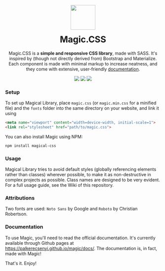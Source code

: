 <p align="center">
  <a href="https://palkerecsenyi.github.io/magic/docs/">
    <img src="https://palkerecsenyi.github.io/magic/docs/documentation/media/icon.svg" width="80">
  </a>
  <h1 align="center" style="margin-top:0;">Magic.CSS</h1>
</p>
<p align="center">Magic.CSS is a <strong>simple and responsive CSS library</strong>, made with SASS. It's inspired by (though not directly derived from) Bootstrap and Materialize. Each component is made with minimal markup to increase neatness, and they come with extensive, user-friendly <a href="https://palkerecsenyi.github.io/magic/docs/">documentation</a>.</p>
<p align="center">
  <img src="https://img.shields.io/badge/components-10-brightgreen.svg">
  <img src="https://img.shields.io/badge/lines-1295-brightgreen.svg">
  <a href="https://github.com/palkerecsenyi/magic/releases/tag/0.0.3">
    <img src="https://img.shields.io/badge/latest-0.0.3-brightgreen.svg">
  </a>
</p>

### Setup
To set up Magical Library, place `magic.css` (or `magic.min.css` for a minified file) and the `fonts` folder into the same directory on your website, and link it using
```HTML
<meta name="viewport" content="width=device-width, initial-scale=1">
<link rel="stylesheet" href="path/to/magic.css">
```
You can also install Magic using NPM:
```bash
npm install magical-css
```

### Usage
Magical Library tries to avoid default styles (globally referencing elements rather than classes) wherever possible, to make it as non-destructive in complex projects as possible. Class names are designed to be very evident. For a full usage guide, see the Wiki of this repository.

### Attributions
Two fonts are used: `Noto Sans` by Google and `Roboto` by Christian Robertson.

### Documentation
To use Magic, you'll need to read the official documentation. It's currently available through Github pages at https://palkerecsenyi.github.io/magic/docs/. The documentation is, in fact, made with Magic!

That's it. Enjoy!
